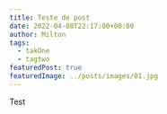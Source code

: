 ```yaml
---
title: Teste de post
date: 2022-04-08T22:17:00+00:00
author: Milton
tags:
  - takOne
  - tagtwo
featuredPost: true
featuredImage: ../posts/images/01.jpg
---
```


Test
